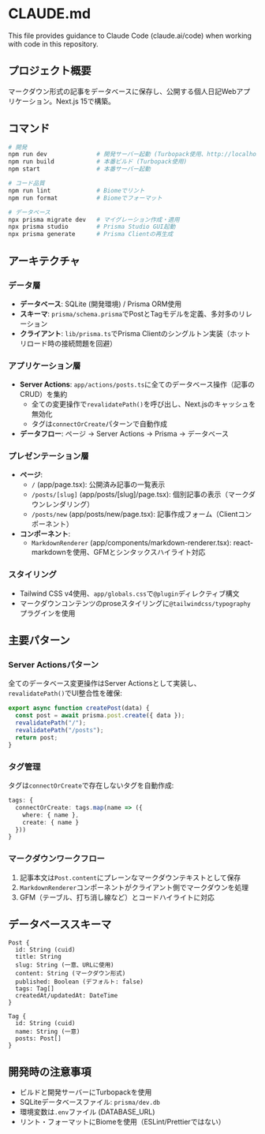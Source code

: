 # CLAUDE.md

This file provides guidance to Claude Code (claude.ai/code) when working with code in this repository.

## プロジェクト概要

マークダウン形式の記事をデータベースに保存し、公開する個人日記Webアプリケーション。Next.js 15で構築。

## コマンド

```bash
# 開発
npm run dev              # 開発サーバー起動 (Turbopack使用、http://localhost:3000)
npm run build            # 本番ビルド (Turbopack使用)
npm start                # 本番サーバー起動

# コード品質
npm run lint             # Biomeでリント
npm run format           # Biomeでフォーマット

# データベース
npx prisma migrate dev   # マイグレーション作成・適用
npx prisma studio        # Prisma Studio GUI起動
npx prisma generate      # Prisma Clientの再生成
```

## アーキテクチャ

### データ層
- **データベース**: SQLite (開発環境) / Prisma ORM使用
- **スキーマ**: `prisma/schema.prisma`でPostとTagモデルを定義、多対多のリレーション
- **クライアント**: `lib/prisma.ts`でPrisma Clientのシングルトン実装（ホットリロード時の接続問題を回避）

### アプリケーション層
- **Server Actions**: `app/actions/posts.ts`に全てのデータベース操作（記事のCRUD）を集約
  - 全ての変更操作で`revalidatePath()`を呼び出し、Next.jsのキャッシュを無効化
  - タグは`connectOrCreate`パターンで自動作成
- **データフロー**: ページ → Server Actions → Prisma → データベース

### プレゼンテーション層
- **ページ**:
  - `/` (app/page.tsx): 公開済み記事の一覧表示
  - `/posts/[slug]` (app/posts/[slug]/page.tsx): 個別記事の表示（マークダウンレンダリング）
  - `/posts/new` (app/posts/new/page.tsx): 記事作成フォーム（Clientコンポーネント）
- **コンポーネント**:
  - `MarkdownRenderer` (app/components/markdown-renderer.tsx): react-markdownを使用、GFMとシンタックスハイライト対応

### スタイリング
- Tailwind CSS v4使用、`app/globals.css`で`@plugin`ディレクティブ構文
- マークダウンコンテンツのproseスタイリングに`@tailwindcss/typography`プラグインを使用

## 主要パターン

### Server Actionsパターン
全てのデータベース変更操作はServer Actionsとして実装し、`revalidatePath()`でUI整合性を確保:
```typescript
export async function createPost(data) {
  const post = await prisma.post.create({ data });
  revalidatePath("/");
  revalidatePath("/posts");
  return post;
}
```

### タグ管理
タグは`connectOrCreate`で存在しないタグを自動作成:
```typescript
tags: {
  connectOrCreate: tags.map(name => ({
    where: { name },
    create: { name }
  }))
}
```

### マークダウンワークフロー
1. 記事本文は`Post.content`にプレーンなマークダウンテキストとして保存
2. `MarkdownRenderer`コンポーネントがクライアント側でマークダウンを処理
3. GFM（テーブル、打ち消し線など）とコードハイライトに対応

## データベーススキーマ

```prisma
Post {
  id: String (cuid)
  title: String
  slug: String (一意、URLに使用)
  content: String (マークダウン形式)
  published: Boolean (デフォルト: false)
  tags: Tag[]
  createdAt/updatedAt: DateTime
}

Tag {
  id: String (cuid)
  name: String (一意)
  posts: Post[]
}
```

## 開発時の注意事項

- ビルドと開発サーバーにTurbopackを使用
- SQLiteデータベースファイル: `prisma/dev.db`
- 環境変数は`.env`ファイル (DATABASE_URL)
- リント・フォーマットにBiomeを使用（ESLint/Prettierではない）
